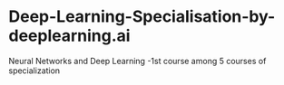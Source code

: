 # Deep-Learning-Specialisation-by-deeplearning.ai
Neural Networks and Deep Learning -1st course among 5 courses of specialization

